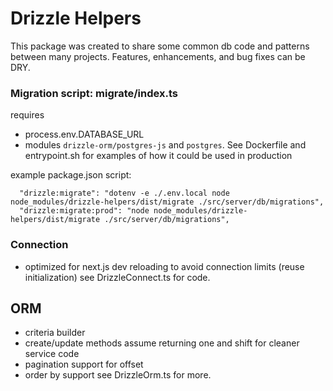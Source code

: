 # Drizzle Helpers

This package was created to share some common db code and patterns between many projects. Features, enhancements, and bug fixes
can be DRY.

### Migration script: migrate/index.ts

requires

- process.env.DATABASE_URL
- modules `drizzle-orm/postgres-js` and `postgres`. See Dockerfile and entrypoint.sh for examples of how it could be used in production

example package.json script:

```
  "drizzle:migrate": "dotenv -e ./.env.local node node_modules/drizzle-helpers/dist/migrate ./src/server/db/migrations",
  "drizzle:migrate:prod": "node node_modules/drizzle-helpers/dist/migrate ./src/server/db/migrations",
```

### Connection

- optimized for next.js dev reloading to avoid connection limits (reuse initialization)
  see DrizzleConnect.ts for code.

## ORM

- criteria builder
- create/update methods assume returning one and shift for cleaner service code
- pagination support for offset
- order by support
  see DrizzleOrm.ts for more.
